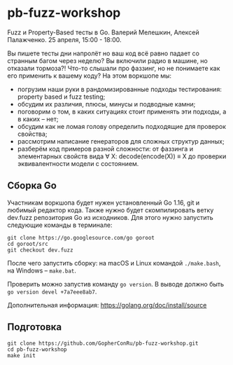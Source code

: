 # pb-fuzz-workshop

Fuzz и Property-Based тесты в Go.
Валерий Мелешкин, Алексей Палажченко.
25 апреля, 15:00 - 18:00.

Вы пишете тесты дни напролёт но ваш код всё равно падает со странным багом через неделю? Вы включили радио в машине, но отказали тормоза?! Что-то слышали про фаззинг, но не понимаете как его применить к вашему коду? На этом воркшопе мы:

* погрузим наши руки в рандомизированные подходы тестирования: property based и fuzz testing;
* обсудим их различия, плюсы, минусы и подводные камни;
* поговорим о том, в каких ситуациях стоит применять эти подходы, а в каких – нет;
* обсудим как не ломая голову определить подходящие для проверок свойства;
* рассмотрим написание генераторов для сложных структур данных;
* разберём код примеров разной сложности: от фаззинга и элементарных свойств вида ∀ X: decode(encode(X)) ≡ X до проверки эквивалентности модели с состоянием.

## Сборка Go

Участникам воркшопа будет нужен установленный Go 1.16, git и любимый редактор кода. Также нужно будет скомпилировать ветку dev.fuzz репозитория Go из исходников. Для этого нужно запустить следующие команды в терминале:

```
git clone https://go.googlesource.com/go goroot
cd goroot/src
git checkout dev.fuzz
```

После чего запустить сборку: на macOS и Linux командой `./make.bash`, на Windows – `make.bat`.

Проверить можно запустив команду `go version`. В выводе должно быть `go version devel +7a7eee8ab7`.

Дополнительная информация: https://golang.org/doc/install/source

## Подготовка

```
git clone https://github.com/GopherConRu/pb-fuzz-workshop.git
cd pb-fuzz-workshop
make init
```
